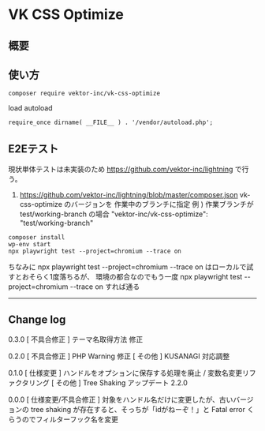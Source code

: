 # VK CSS Optimize

## 概要



## 使い方

```
composer require vektor-inc/vk-css-optimize
```

load autoload
```
require_once dirname( __FILE__ ) . '/vendor/autoload.php';
```

## E2Eテスト

現状単体テストは未実装のため https://github.com/vektor-inc/lightning で行う。

1. https://github.com/vektor-inc/lightning/blob/master/composer.json vk-css-optimize のバージョンを 作業中のブランチに指定
  例 ) 作業ブランチが test/working-branch の場合 "vektor-inc/vk-css-optimize": "test/working-branch"

```
composer install
wp-env start
npx playwright test --project=chromium --trace on
```

ちなみに npx playwright test --project=chromium --trace on はローカルで試すとおそらく1度落ちるが、
環境の都合なのでもう一度 npx playwright test --project=chromium --trace on すれば通る

---

## Change log

0.3.0
[ 不具合修正 ] テーマ名取得方法 修正

0.2.0
[ 不具合修正 ] PHP Warning 修正
[ その他 ] KUSANAGI 対応調整

0.1.0
[ 仕様変更 ] ハンドルをオプションに保存する処理を廃止 / 変数名変更リファクタリング
[ その他 ] Tree Shaking アップデート 2.2.0

0.0.0
[ 仕様変更/不具合修正 ] 対象をハンドル名だけに変更したが、古いバージョンの tree shaking が存在すると、そっちが「idがねーぞ！」と Fatal error くらうのでフィルターフック名を変更